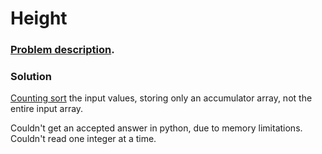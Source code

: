 # Height

### [Problem description](https://www.beecrowd.com.br/judge/en/problems/view/1566).

### Solution

[Counting sort](https://github.com/LeonardoNNanci/coding_challenges/tree/main/Algorithms/Sorting/Counting%20Sort) the input values, storing only an accumulator array, not the entire input array.

Couldn't get an accepted answer in python, due to memory limitations. Couldn't read one integer at a time.